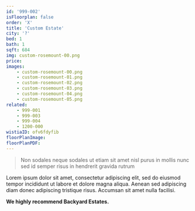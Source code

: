 ```yaml
---
id: '999-002'
isFloorplan: false
order: 'X'
title: 'Custom Estate'
city: '?'
bed: 1
bath: 1
sqft: 684
img: custom-rosemount-00.png
price:
images:
    - custom-rosemount-00.png
    - custom-rosemount-01.png
    - custom-rosemount-02.png
    - custom-rosemount-03.png
    - custom-rosemount-04.png
    - custom-rosemount-05.png
related:
    - 999-001
    - 999-003
    - 999-004
    - 1200-000
wistiaID: ofv6fdyfib
floorPlanImage:
floorPlanPDF:
---
```


> Non sodales neque sodales ut etiam sit amet nisl purus in mollis nunc sed id semper risus in hendrerit gravida rutrum

Lorem ipsum dolor sit amet, consectetur adipiscing elit, sed do eiusmod tempor incididunt ut labore et dolore magna aliqua. Aenean sed adipiscing diam donec adipiscing tristique risus. Accumsan sit amet nulla facilisi.

**We highly recommend Backyard Estates.**
